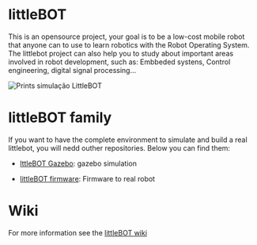# littleBOT
This is an opensource project, your goal is to be a low-cost mobile robot that anyone can to use to learn robotics with the Robot Operating System. The littlebot project can also help you to study about important areas involved in robot development, such as: Embbeded systens, Control engineering, digital signal processing...   


![Prints simulação LittleBOT](https://user-images.githubusercontent.com/37759765/128800773-a2714fbc-2218-4c7c-a7a5-e6070d67b1a1.png)

# littleBOT family
If you want to have the complete environment to simulate and build a real littlebot, you will nedd outher repositories. Below you can find them:

* [lttleBOT Gazebo](https://github.com/NestorDP/littlebot_gazebo): gazebo simulation

* [littleBOT firmware](https://github.com/NestorDP/littlebot_firmware): Firmware to real robot

<!-- ## Testando o Littlebot

Estas instruções te ajudarão a fazer os primeiros testes com a plataforma Littlebot -->

<!-- ### Pré-requisitos

Para testar o Littlebot em seu sistema você precisa ter instalado o ROS ([melodic](http://wiki.ros.org/melodic) recomendado). Um erro pode acontecer ao tentar vizualizar o modelo no RVIZ no ROS-melodic, caso isso ocorra, pode ser necessário mudar uma variável de ambiente, como segue abaixo: -->

<!-- ```bash
export LC_NUMERIC="en_US.UTF-8"
``` -->

<!-- ### Rodando a simulação

Para simular o Littlebot, o primeiro passo é criar um [workspace ROS](http://wiki.ros.org/catkin/Tutorials/create_a_workspace)

```bash
mkdir -p ~/littlebot_ws/src
cd littlebot_ws
catkin_make
source devel/setup.bash
```

Após criar o workspace fazer o clone do repositório

```bash
cd src
git clone https://github.com/NestorDP/littlebot.git
cd ..
catkin_make
source devel/setup.bash
```

Para rodar a simulção no Gazebo

```bash
roslaunch littlebot_gazebo gazebo.launch
``` -->

# Wiki

For more information see the [littleBOT wiki](https://github.com/NestorDP/littlebot/wiki)


